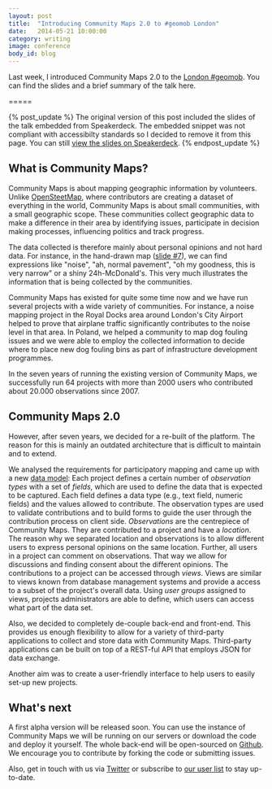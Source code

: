 ```yaml
---
layout: post
title:  "Introducing Community Maps 2.0 to #geomob London"
date:   2014-05-21 10:00:00
category: writing
image: conference
body_id: blog
---
```


Last week, I introduced Community Maps 2.0 to the [London #geomob](http://geomobldn.org/). You can find the slides and a brief summary of the talk here.

=====

{% post_update %}
The original version of this post included the slides of the talk embedded from Speakerdeck. The embedded snippet was not compliant with accessibilty standards so I decided to remove it from this page. You can still [view the slides on Speakerdeck](https://speakerdeck.com/oliverroick/community-maps-2-dot-0).
{% endpost_update %}

## What is Community Maps?

Community Maps is about mapping geographic information by volunteers. Unlike [OpenSteetMap](http://osm.org/), where contributors are creating a dataset of everything in the world, Community Maps is about small communities, with a small geographic scope. These communities collect geographic data to make a difference in their area by identifying issues, participate in decision making processes, influencing politics and track progress. 

The data collected is therefore mainly about personal opinions and not hard data. For instance, in the hand-drawn map ([slide #7](https://speakerdeck.com/oliverroick/community-maps-2-dot-0?slide=7)), we can find expressions like "noise", "ah, normal pavement", "oh my goodness, this is very narrow" or a shiny 24h-McDonald's. This very much illustrates the information that is being collected by the communities.

Community Maps has existed for quite some time now and we have run several projects with a wide variety of communities. For instance, a noise mapping project in the Royal Docks area around London's City Airport helped to prove that airplane traffic significantly contributes to the noise level in that area. In Poland, we helped a community to map dog fouling issues and we were able to employ the collected information to decide where to place new dog fouling bins as part of infrastructure development programmes. 

In the seven years of running the existing version of Community Maps, we successfully run 64 projects with more than 2000 users who contributed about 20.000 observations since 2007. 

## Community Maps 2.0

However, after seven years, we decided for a re-built of the platform. The reason for this is mainly an outdated architecture  that is difficult to maintain and to extend. 

We analysed the requirements for participatory mapping and came up with a new [data model](https://speakerdeck.com/oliverroick/community-maps-2-dot-0?slide=18): Each project defines a certain number of  _observation types_ with a set of _fields_, which are used to define the data that is expected to be captured. Each field defines a data type (e.g., text field, numeric fields) and the values allowed to contribute. The observation types are used to validate contributions and to build forms to guide the user through the contribution process on client side. _Observations_ are the centrepiece of Community Maps. They are contributed to a project and have a _location_. The reason why we separated location and observations is to allow different users to express personal opinions on the same location. Further, all users in a project can comment on observations. That way we allow for discussions and finding consent 	about the different opinions. The contributions to a project can be accessed through _views_. Views are similar to views known from database management systems and provide a access to a subset of the project's overall data. Using _user groups_ assigned to views, projects administrators are able to define, which users can access what part of the data set. 

Also, we decided to completely de-couple back-end and front-end. This provides us enough flexibility to allow for a variety of third-party applications to collect and store data with Community Maps. Third-party applications can be built on top of a REST-ful API that employs JSON for data exchange.

Another aim was to create a user-friendly interface to help users to easily set-up new projects. 

## What's next

A first alpha version will be released soon. You can use the instance of Community Maps we will be running on our servers or download the code and deploy it yourself. The whole back-end will be open-sourced on [Github](https://github.com/ExCiteS/opencommunitymaps). We encourage you to contribute by forking the code or submitting issues. 

Also, get in touch with us via [Twitter](https://twitter.com/ucl_excites) or subscribe to [our user list](https://groups.google.com/forum/#!forum/opencommunitymaps) to stay up-to-date. 
